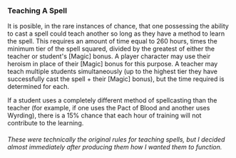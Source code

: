 ### Teaching A Spell
It is posible, in the rare instances of chance, that one possessing the ability to cast a spell could teach another so long as they have a method to learn the spell. This requires an amount of time equal to 260 hours, times the minimum tier of the spell squared, divided by the greatest of either the teacher or student's [Magic] bonus. A player character may use their heroism in place of their [Magic] bonus for this purpose. A teacher may teach multiple students simultaneously (up to the highest tier they have successfully cast the spell + their [Magic] bonus), but the time required is determined for each.

If a student uses a completely different method of spellcasting than the teacher (for example, if one uses the Pact of Blood and another uses Wyrding), there is a 15% chance that each hour of training will not contribute to the learning.

###### These were technically the original rules for teaching spells, but I decided almost immediately after producing them how I wanted them to function.
